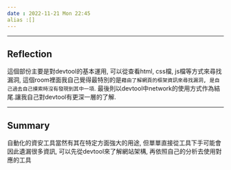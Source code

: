 ```yaml
---
date : 2022-11-21 Mon 22:45
alias :[]
---
```


---

## Reflection

這個部份主要是對devtool的基本運用, 可以從查看html, css檔, js檔等方式來尋找漏洞, 這個room裡面我自己覺得最特別的是`藉由了解網頁的框架資訊來尋找漏洞, 是自己過去自己摸索時沒有發現到其中一項`. 最後則以devtool中network的使用方式作為結尾.讓我自己對devtool有更深一層的了解. 

---
## Summary
自動化的資安工具當然有其在特定方面強大的用途, 但單單直接從工具下手可能會因此遺漏很多資訊, 可以先從devtool來了解網站架構, 再依照自己的分析去使用對應的工具